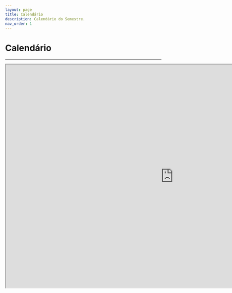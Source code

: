 ```yaml
---
layout: page
title: Calendário
description: Calendário do Semestre.
nav_order: 1
---
```


# Calendário

---

<iframe width="1080" height="720" src="https://docs.google.com/spreadsheets/d/e/2PACX-1vTJs4c5K_JvMxF1xFjmXcS-baEoK57_587We0tRQYfNv6VsY-UoE5BgyNaKaaaA17FpUBoZKhPMSW7-/pubhtml?widget=true&amp;headers=false"></iframe>
